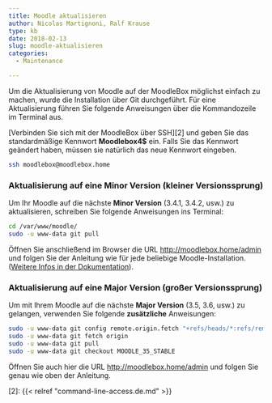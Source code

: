 ```yaml
---
title: Moodle aktualisieren
author: Nicolas Martignoni, Ralf Krause
type: kb
date: 2018-02-13
slug: moodle-aktualisieren
categories:
  - Maintenance

---
```

Um die Aktualisierung von Moodle auf der MoodleBox möglichst einfach zu machen, wurde die Installation über Git durchgeführt. Für eine Aktualisierung führen Sie folgende Anweisungen über die Kommandozeile im Terminal aus.

[Verbinden Sie sich mit der MoodleBox über SSH][2] und geben Sie das standardmäßige Kennwort __Moodlebox4$__ ein. Falls Sie das Kennwort geändert haben, müssen sie natürlich das neue Kennwort eingeben.

```bash
ssh moodlebox@moodlebox.home
```

### Aktualisierung auf eine __Minor Version__ (kleiner Versionssprung)

Um Ihr Moodle auf die nächste __Minor Version__ (3.4.1, 3.4.2, usw.) zu aktualisieren, schreiben Sie folgende Anweisungen ins Terminal:

```bash
cd /var/www/moodle/
sudo -u www-data git pull
```

Öffnen Sie anschließend im Browser die URL http://moodlebox.home/admin und folgen Sie der Anleitung wie für jede beliebige Moodle-Installation. ([Weitere Infos in der Dokumentation][1]).

### Aktualisierung auf eine __Major Version__ (großer Versionssprung)

Um mit Ihrem Moodle auf die nächste __Major Version__ (3.5, 3.6, usw.) zu gelangen, verwenden Sie folgende __zusätzliche__ Anweisungen:

```bash
sudo -u www-data git config remote.origin.fetch "+refs/heads/*:refs/remotes/origin/*"
sudo -u www-data git fetch origin
sudo -u www-data git pull
sudo -u www-data git checkout MOODLE_35_STABLE
```

Öffnen Sie auch hier die URL http://moodlebox.home/admin und folgen Sie genau wie oben der Anleitung.

 [1]: https://docs.moodle.org/de/Aktualisierung_von_Moodle
 [2]: {{< relref "command-line-access.de.md" >}}
